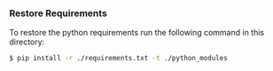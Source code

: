 ### Restore Requirements
To restore the python requirements run the following command in this directory:
```sh
$ pip install -r ./requirements.txt -t ./python_modules
```

